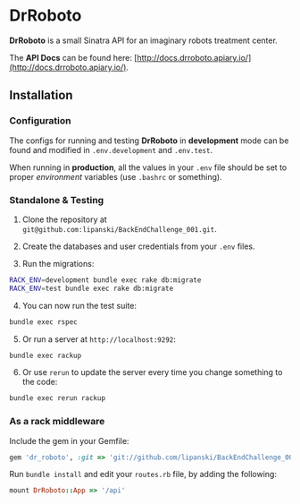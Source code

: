 # DrRoboto

**DrRoboto** is a small Sinatra API for an imaginary robots treatment center. 

The **API Docs** can be found here: [http://docs.drroboto.apiary.io/](http://docs.drroboto.apiary.io/).

## Installation

### Configuration

The configs for running and testing **DrRoboto** in **development** mode can be 
found and modified in ``.env.development`` and ``.env.test``.

When running in **production**, all the values in your ``.env`` file should 
be set to proper *environment* variables (use ``.bashrc`` or something).

### Standalone & Testing

1. Clone the repository at ``git@github.com:lipanski/BackEndChallenge_001.git``.

2. Create the databases and user credentials from your ``.env`` files.

3. Run the migrations:

  ```bash
RACK_ENV=development bundle exec rake db:migrate
RACK_ENV=test bundle exec rake db:migrate
```

4. You can now run the test suite:

  ```bash
bundle exec rspec
```

5. Or run a server at ``http://localhost:9292``:

  ```bash
bundle exec rackup
```

6. Or use ``rerun`` to update the server every time you change something to the code:

  ```bash
bundle exec rerun rackup
```

### As a rack middleware

Include the gem in your Gemfile:

```ruby
gem 'dr_roboto', :git => 'git://github.com/lipanski/BackEndChallenge_001'
```

Run ``bundle install`` and edit your ``routes.rb`` file, by adding the following:

```ruby
mount DrRoboto::App => '/api'
```
